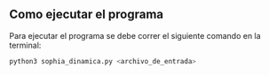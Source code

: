 
## Como ejecutar el programa

Para ejecutar el programa se debe correr el siguiente comando en la terminal:

```bash
python3 sophia_dinamica.py <archivo_de_entrada>
```
